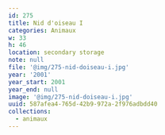 ```yaml
---
id: 275
title: Nid d'oiseau I
categories: Animaux
w: 33
h: 46
location: secondary storage
note: null
file: '@img/275-nid-doiseau-i.jpg'
year: '2001'
year_start: 2001
year_end: null
image: '@img/275-nid-doiseau-i.jpg'
uuid: 587afea4-765d-42b9-972a-2f976adbdd40
collections:
  - animaux
---
```


